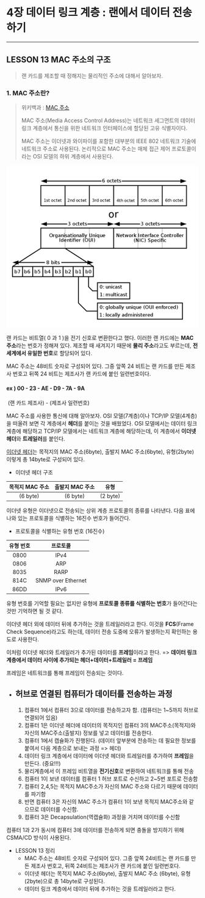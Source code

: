 # 4장 데이터 링크 계층 : 랜에서 데이터 전송하기

---

## LESSON 13 MAC 주소의 구조

> 랜 카드를 제조할 때 정해지는 물리적인 주소에 대해서 알아보자.

### 1. MAC 주소란?

> 위키백과 : [MAC 주소](https://ko.wikipedia.org/wiki/MAC_%EC%A3%BC%EC%86%8C)
>
> MAC 주소(Media Access Control Address)는 네트워크 세그먼트의 데이터 링크 계층에서 통신을 위한 네트워크 인터페이스에 할당된 고유 식별자이다.
>
> MAC 주소는 이더넷과 와이파이를 포함한 대부분의 IEEE 802 네트워크 기술에 네트워크 주소로 사용된다. 논리적으로 MAC 주소는 매체 접근 제어 프로토콜이라는 OSI 모델의 하위 계층에서 사용된다.

![MAC-48 Address.svg](4장_13_MAC_주소의_구조.assets/1024px-MAC-48_Address.svg.png)



랜 카드는 비트열( 0 과 1 )을 전기 신호로 변환한다고 했다. 이러한 랜 카드에는 **MAC 주소**라는 번호가 정해져 있다. 제조할 때 새겨지기 때문에 **물리 주소**라고도 부르는데, **전 세계에서 유일한 번호**로 할당되어 있다.

MAC 주소는 48비트 숫자로 구성되어 있다. 그중 앞쪽 24 비트는 랜 카드를 만든 제조사 번호고 뒤쪽 24 비트는 제조사가 랜 카드에 붙인 일련번호이다.

#### ex )  00 - 23 - AE   -   D9 - 7A - 9A

​	(랜 카드 제조사) - (제조사 일련번호)



MAC 주소를 사용한 통신에 대해 알아보자. OSI 모델(7계층)이나 TCP/IP 모델(4계층)을 떠올려 보면 각 계층에서 **헤더**를 붙이는 것을 배웠었다. OSI 모델에서는 데이터 링크 계층에 해당하고 TCP/IP 모델에서는 네트워크 계층에 해당하는데, 이 계층에서 **이더넷 헤더**와 **트레일러**를 붙인다.

<u>이더넷 헤더</u>는 목적지의 MAC 주소(6byte), 출발지 MAC 주소(6byte), 유형(2byte) 이렇게 총 14byte로 구성되어 있다.

* 이더넷 헤더 구조

| 목적지 MAC 주소 | 출발지 MAC 주소 |   유형   |
| :-------------: | :-------------: | :------: |
|    (6 byte)     |    (6 byte)     | (2 byte) |





이더넷 유형은 이더넷으로 전송되는 상위 계층 프로토콜의 종류를 나타낸다. 다음 표에 나와 있는 프로토콜을 식별하는 16진수 번호가 들어간다.

* 프로토콜을 식별하는 유형 번호 (16진수)

| 유형 번호 |      프로토콜      |
| :-------: | :----------------: |
|   0800    |        IPv4        |
|   0806    |        ARP         |
|   8035    |        RARP        |
|   814C    | SNMP over Ethernet |
|   86DD    |        IPv6        |



유형 번호를 기억할 필요는 없지만 유형에 **프로토콜 종류를 식별하는 번호**가 들어간다는 것만 기억하면 될 것 같다.

이더넷 헤더 외에 데이터 뒤에 추가하는 것을 트레일러라고 한다. 이것을 **FCS**(Frame Check Sequence)라고도 하는데, 데이터 전송 도중에 오류가 발생하는지 확인하는 용도로 사용한다.

이처럼 이더넷 헤더와 트레일러가 추가된 데이터를 **프레임**이라고 한다. => **데이터 링크 계층에서 데이터 사이에 추가되는 헤더+데이터+트레일러 = 프레임**

프레임은 네트워크를 통해 프레임이 전송되는 것이다. 

* ## 허브로 연결된 컴퓨터가 데이터를 전송하는 과정

  1. 컴퓨터 1에서 컴퓨터 3으로 데이터를 전송하고자 함. (컴퓨터는 1~5까지 허브로 연결되어 있음)
  2. 컴퓨터 1은 이더넷 헤더에 데이터의 목적지인 컴퓨터 3의 MAC주소(목적지)와 자신의 MAC주소(출발지) 정보를 넣고 데이터를 전송한다.
  3. 컴퓨터 1에서 캡슐화가 진행된다. (데이터 앞부분에 전송하는 데 필요한 정보를 붙여서 다음 계층으로 보내는 과정 => 헤더)
  4. 데이터 링크 계층에서 데이터에 이더넷 헤더와 트레일러를 추가하여 **프레임**을 만든다. (중요!!!)
  5. 물리계층에서 이 프레임 비트열을 **전기신호**로 변환하여 네트워크를 통해 전송
  6.  컴퓨터 1이 보낸 데이터를 컴퓨터 1 허브 포트로 수신하고 2~5번 포트로 전송함
  7. 컴퓨터 2,4,5는 목적지 MAC주소가 자신의 MAC 주소와 다르기 때문에 데이터를 파기함
  8. 반면 컴퓨터 3은 자신의 MAC 주소가 컴퓨터 1이 보낸 목적지 MAC주소와 같으므로 데이터를 수신함.
  9. 컴퓨터 3은 Decapsulation(역캡슐화) 과정을 거치며 데이터를 수신함

컴퓨터 1과 2가 동시에 컴퓨터 3에 데이터를 전송하게 되면 충돌을 방지하기 위해 CSMA/CD 방식이 사용된다.



* LESSON 13 정리
  * MAC 주소는 48비트 숫자로 구성되어 있다. 그중 앞쪽 24비트는 랜 카드를 만든 제조사 번호고, 뒤쪽 24비트는 제조사가 랜 카드에 붙인 일련번호다.
  * 이더넷 헤더는 목적지 MAC 주소(6byte), 출발지 MAC 주소 (6byte), 유형(2byte)으로 총 14byte로 구성된다.
  * 데이터 링크 계층에서 데이터 뒤에 추가하는 것을 트레일러라고 한다.